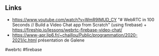 ## Links

- https://www.youtube.com/watch?v=WmR9IMUD_CY "# WebRTC in 100 Seconds // Build a Video Chat app from Scratch" (using firebase) + https://fireship.io/lessons/webrtc-firebase-video-chat/
- https://www-apr.lip6.fr/~chaillou/Public/programmation/2020-2021/jc.html présentation de Galene

<!-- Keywords -->
#webrtc #firebase
<!-- /Keywords -->
